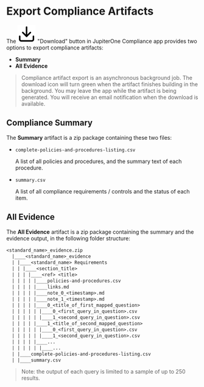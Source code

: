# Export Compliance Artifacts

The ![download](https://raw.githubusercontent.com/feathericons/feather/master/icons/download.svg?sanitize=true) "Download" button in JupiterOne Compliance app provides two options to export compliance artifacts:

- **Summary**
- **All Evidence**

> Compliance artifact export is an asynchronous background job. The download icon will turn green when the artifact finishes building in the background. You may leave the app while the artifact is being generated. You will receive an email notification when the download is available.

## Compliance Summary

The **Summary** artifact is a zip package containing these two files:

- `complete-policies-and-procedures-listing.csv`

  A list of all policies and procedures, and the summary text of each procedure.

- `summary.csv`

  A list of all compliance requirements / controls and the status of each item.

## All Evidence

The **All Evidence** artifact is a zip package containing the summary and the evidence output, in the following folder structure:

```text
<standard_name>_evidence.zip
  |____<standard_name>_evidence
  | |____<standard_name> Requirements
  | | |____<section_title>
  | | | |____<ref> <title>
  | | | | |____policies-and-procedures.csv
  | | | | |____links.md
  | | | | |____note_0_<timestamp>.md
  | | | | |____note_1_<timestamp>.md
  | | | | |____0_<title_of_first_mapped_question>
  | | | | | |____0_<first_query_in_question>.csv
  | | | | | |____1_<second_query_in_question>.csv
  | | | | |____1_<title_of_second_mapped_question>
  | | | | | |____0_<first_query_in_question>.csv
  | | | | | |____1_<second_query_in_question>.csv
  | | | | |____...
  | | | | | |____...
  | |____complete-policies-and-procedures-listing.csv
  | |____summary.csv
```

> Note: the output of each query is limited to a sample of up to 250 results.

